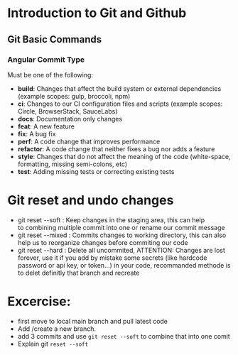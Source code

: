 # Introduction to Git and Github

## Git Basic Commands
 
### Angular Commit Type 

Must be one of the following:
- **build**: Changes that affect the build system or external dependencies (example scopes: gulp, broccoli, npm)
- **ci**: Changes to our CI configuration files and scripts (example scopes: Circle, BrowserStack, SauceLabs)
- **docs**: Documentation only changes
- **feat**: A new feature
- **fix**: A bug fix
- **perf**: A code change that improves performance
- **refactor**: A code change that neither fixes a bug nor adds a feature
- **style**: Changes that do not affect the meaning of the code (white-space, formatting, missing semi-colons, etc)
- **test**: Adding missing tests or correcting existing tests

# Git reset and undo changes
- git reset --soft <commit>: Keep changes in the staging area, this can help  
to combining multiple commit into one or rename our commit message  
- git reset --mixed <commit>: Commits changes to working directory, this can  also help us to reorganize changes before commiting our code
- git reset --hard <commit>: Delete all uncommited, ATTENTION: Changes are lost forever, use it if you add by mistake some secrets (like hardcode password or api key, or token...) in your code, recommanded methode is to delet definitly that branch and recreate 

# Excercise:
- first move to local main branch and pull latest code 
- Add /create a new branch.
- add 3 commits and use `git reset --soft` to combine that into one comit 
- Explain git `reset --soft`
